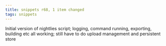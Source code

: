 ```yaml
---
title: snippets r68, 1 item changed
tags: snippets
---
```


Initial version of nightlies script; logging, command running, exporting, building etc all working; still have to do upload management and persistent store
